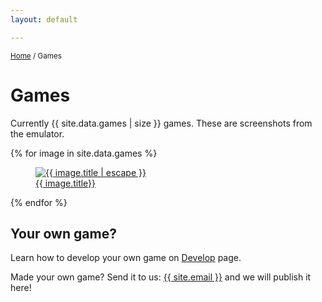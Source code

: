 ```yaml
---
layout: default

---
```

<small><a href="/">Home</a> / Games</small>

# Games

Currently {{ site.data.games | size }} games. These are screenshots from the emulator.

<div class="photo-gallery">
    {% for image in site.data.games %}
        <a href="/assets/images/games/{{ image.filename }}" data-fancybox="games-gallery" data-caption="{{ image.title | escape }}">
            <figure>
                <img data-src="/assets/images/games/{{ image.filename }}" alt="{{ image.title | escape }}" class="image-border"/>
                <figcaption>
                    {{ image.title}}
                </figcaption>
            </figure>
        </a>
    {% endfor %}
</div>

## Your own game?

Learn how to develop your own game on [Develop](/develop.html) page.

Made your own game? Send it to us: <a href="mailto:{{ site.email }}">{{ site.email }}</a> and we will publish it here!
